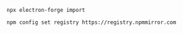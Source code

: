 ```shell
npx electron-forge import
```

```shell
npm config set registry https://registry.npmmirror.com
```
